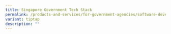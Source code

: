 ```yaml
---
title: Singapore Government Tech Stack
permalink: /products-and-services/for-government-agencies/software-development/sg-tech-stack/
variant: tiptap
description: ""
---
```

